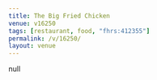 ```yaml
---
title: The Big Fried Chicken
venue: v16250
tags: [restaurant, food, "fhrs:412355"]
permalink: /v/16250/
layout: venue
---
```

null